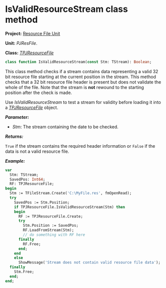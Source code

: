 # IsValidResourceStream class method

**Project:** [Resource File Unit](../API.md)

**Unit:** _PJResFile_.

**Class:** _[TPJResourceFile](./TPJResourceFile.md)_

```pascal
class function IsValidResourceStream(const Stm: TStream): Boolean;
```

This class method checks if a stream contains data representing a valid 32 bit resource file starting at the current position in the stream. This method checks that a 32 bit resource file header is present but does not validate the whole of the file. Note that the stream is **not** rewound to the starting position after the check is made.

Use _IsValidResourceStream_ to test a stream for validity before loading it into a _[TPJResourceFile](./TPJResourceFile.md)_ object.

**_Parameter:_**

  * _Stm_: The stream containing the date to be checked.

**_Returns:_**

`True` if the stream contains the required header information or `False` if the data is not a valid resource file.

**_Example:_**

```pascal
var
  Stm: TStream;
  SavedPos: Int64;
  RF: TPJResourceFile;
begin
  Stm := TFileStream.Create('C:\MyFile.res', fmOpenRead);
  try
    SavedPos := Stm.Position;
    if TPJResourceFile.IsValidResourceStream(Stm) then
    begin
      RF := TPJResourceFile.Create;
      try
        Stm.Position := SavedPos;
        RF.LoadFromStream(Stm);
        // do something with RF here
      finally
        RF.Free;
      end;
    end
    else
      ShowMessage('Stream does not contain valid resource file data');
  finally
    Stm.Free;
  end;
end;
```
